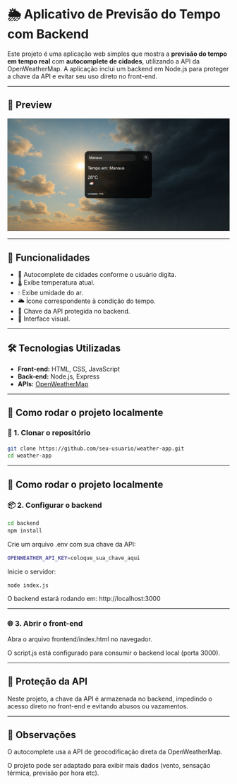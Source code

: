# 🌦️ Aplicativo de Previsão do Tempo com Backend

Este projeto é uma aplicação web simples que mostra a **previsão do tempo em tempo real** com **autocomplete de cidades**, utilizando a API da OpenWeatherMap. A aplicação inclui um backend em Node.js para proteger a chave da API e evitar seu uso direto no front-end.

---

## 📸 Preview

![preview](./frontend/.github/preview.png)

---

## 🧩 Funcionalidades

- 🔎 Autocomplete de cidades conforme o usuário digita.
- 🌡️ Exibe temperatura atual.
- 💧 Exibe umidade do ar.
- 🌥️ Ícone correspondente à condição do tempo.
- 🔐 Chave da API protegida no backend.
- 🎨 Interface visual.

---

## 🛠️ Tecnologias Utilizadas

- **Front-end:** HTML, CSS, JavaScript
- **Back-end:** Node.js, Express
- **APIs:** [OpenWeatherMap](https://openweathermap.org/api)

---

## 🚀 Como rodar o projeto localmente

### 🔧 1. Clonar o repositório

```bash
git clone https://github.com/seu-usuario/weather-app.git
cd weather-app
```

---

## 🚀 Como rodar o projeto localmente

### 📦 2. Configurar o backend

```bash
cd backend
npm install
```

Crie um arquivo .env com sua chave da API:
```bash
OPENWEATHER_API_KEY=coloque_sua_chave_aqui
```

Inicie o servidor:
```bash
node index.js
```
O backend estará rodando em: http://localhost:3000

---

### 🌐 3. Abrir o front-end
Abra o arquivo frontend/index.html no navegador.

O script.js está configurado para consumir o backend local (porta 3000).

---

## 🔐 Proteção da API
Neste projeto, a chave da API é armazenada no backend, impedindo o acesso direto no front-end e evitando abusos ou vazamentos.

---

## 📌 Observações
O autocomplete usa a API de geocodificação direta da OpenWeatherMap.

O projeto pode ser adaptado para exibir mais dados (vento, sensação térmica, previsão por hora etc).
